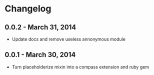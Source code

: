 # Changelog

## 0.0.2 - March 31, 2014
* Update docs and remove useless annonymous module

## 0.0.1 - March 30, 2014
* Turn placeholderize mixin into a compass extension and ruby gem
